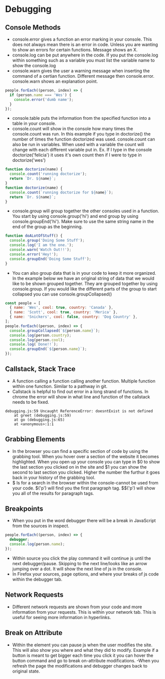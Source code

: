 # Debugging
## Console Methods
- console.error gives a function an error marking in your console. This does not always mean there is an error in code. Unless you are wanting to show an errors for certain functions. Message shows an X. 
- console.log can be put anywhere in the code. If you put the console.log within something such as a variable you must list the variable name to show the console.log
- console.warn gives the user a warning message when inserting the command of a certian function. Different message then console.error. console.warn shows an explanation point. 
```js
people.forEach((person, index) => {
  if (person.name === 'Wes') {
    console.error('dumb name');
  }
});
```
- console.table puts the information from the specified function into a table in your console.
- console.count will show in the console how many times the console.count was run. In this example if you type in doctorize() the number of times the function doctorized was used. console.count can also be run in variables. When used with a variable the count will change with each different variable put in. Ex. If I type in the console doctorize('felicia') it uses it's own count then if I were to type in doctorize('wes')
```js
function doctorize(name) {
  console.count('running doctorize');
  return `Dr. ${name}`;
}
function doctorize(name) {
  console.count(`running doctorize for ${name}`);
  return `Dr. ${name}`;
}

```
- console.group will group together the other consoles used in a function. You start by using console.group('hi') and end group by using console.groupEnd('hi'). Make sure to use the same string name in the end of the group as the beginning. 
```js
function doALotOfStuff() {
  console.group('Doing Some Stuff');
  console.log('I am the one.');
  console.warn('Watch Out!!');
  console.error('Hey!');
  console.groupEnd('Doing Some Stuff');
}
```
- You can also group data that is in your code to keep it more organized. In the example below we have an original string of data that we would like to be shown grouped together. They are grouped together by using console.group. If you would like the different parts of the group to start collapsed you can use console.groupCollapsed()
```js
const people = [
  { name: 'Wes', cool: true, country: 'Canada' },
  { name: 'Scott', cool: true, country: 'Merica' },
  { name: 'Snickers', cool: false, country: 'Dog Country' },
];
people.forEach((person, index) => {
  console.groupCollapsed(`${person.name}`);
  console.log(person.country);
  console.log(person.cool);
  console.log(`Done!!`);
  console.groupEnd(`${person.name}`);
});
```
## Callstack, Stack Trace
- A function calling a function calling another function. Multiple function within one function. Similar to a pathway in git. 
- Callstack is helpful to find out error in a long strand of functions. In chrome the error will show in what line and function of the callstack needs to be fixed. 
```
debugging.js:59 Uncaught ReferenceError: doesntExist is not defined
    at greet (debugging.js:59)
    at go (debugging.js:65)
    at <anonymous>:1:1
  ```
## Grabbing Elements 
- In the browser you can find a specific section of code by using the grabbing tool. When you hover over a section of the website it becomes highlighted. When you open up your console you can type in $0 to show the last section you clicked on in the site and $1 you can show the second to last section you clicked. Higher the number the furthur it goes back in your history of the grabbing tool. 
- $ Is for a search in the browser within the console-cannot be used from your code. $('p') will find you the first paragraph tag. $$('p') will show you all of the results for paragraph tags. 
## Breakpoints
- When you put in the word debugger there will be a break in JavaScript from the sources in inspect. 
```js
people.forEach((person, index) => {
  debugger;
  console.log(person.name);
});
```
- Within source you click the play command it will continue js until the next debugger/pause. Skipping to the next line/looks like an arrow jumping over a dot. It will show the next line of js in the console. 
- In Firefox your sources, page options, and where your breaks of js code within the debugger tab. 
## Network Requests
- Different network requests are shown from your code and more information from your requests. This is within your network tab. This is useful for seeing more information in hyperlinks. 
## Break on Attribute
- Within the element you can pause js when the user  modifies the site. This will also show you where and what they did to modify. Example if a button is meant to get bigger each time you click it you can hover the button command and go to break on-attribute modifications. 
-When you refresh the page the modifications and debugger changes back to original state. 